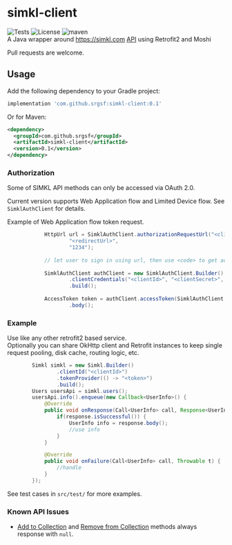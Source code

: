 # simkl-client
![Tests](https://github.com/srgsf/simkl-client/workflows/Tests/badge.svg?branch=master&event=push)
![License](https://img.shields.io/github/license/srgsf/simkl-client)
![maven](https://img.shields.io/maven-central/v/com.github.srgsf/simkl-client)  
A Java wrapper around https://simkl.com [API](https://simkl.docs.apiary.io/#introduction/about-simkl-api) using Retrofit2 and Moshi

Pull requests are welcome.

## Usage

Add the following dependency to your Gradle project:

```groovy
implementation 'com.github.srgsf:simkl-client:0.1'
```

Or for Maven:

```xml
<dependency>
  <groupId>com.github.srgsf</groupId>
  <artifactId>simkl-client</artifactId>
  <version>0.1</version>
</dependency>
```


### Authorization
Some of SIMKL API methods can only be accessed via OAuth 2.0.

Current version supports Web Application flow and Limited Device flow. See `SimklAuthClient` for details.

Example of Web Application flow token request.
```java
            HttpUrl url = SimklAuthClient.authorizationRequestUrl("<clientId>", 
                    "<redirectUrl>", 
                    "1234");
            
            // let user to sign in using url, then use <code> to get access token
            
            SimklAuthClient authClient = new SimklAuthClient.Builder()
                    .clientCredentials("<clientId>", "<clientSecret>", "<redirectUrl>")
                    .build();
            
            AccessToken token = authClient.accessToken(SimklAuthClient.GrantType.authorization_code, "<code>")
                    .body();

```
### Example

Use like any other retrofit2 based service.  
Optionally you can share OkHttp client and Retrofit instances to keep single request pooling, disk cache, routing logic, etc.

```java
        Simkl simkl = new Simkl.Builder()
                .clientId("<clientId>")
                .tokenProvider(() -> "<token>")
                .build();
        Users usersApi = simkl.users();
        usersApi.info().enqueue(new Callback<UserInfo>() {
            @Override
            public void onResponse(Call<UserInfo> call, Response<UserInfo> response) {
                if(response.isSuccessful()) {
                    UserInfo info = response.body();
                    //use info
                }
            }

            @Override
            public void onFailure(Call<UserInfo> call, Throwable t) {
                //handle
            }
        });
```

See test cases in `src/test/` for more examples.

### Known API Issues

* [Add to Collection](https://simkl.docs.apiary.io/#reference/sync/add-to-collection/add-items-to-collection) and [Remove from Collection](https://simkl.docs.apiary.io/#reference/sync/remove-from-collection/delete-items-from-collection) methods always response with `null`.
